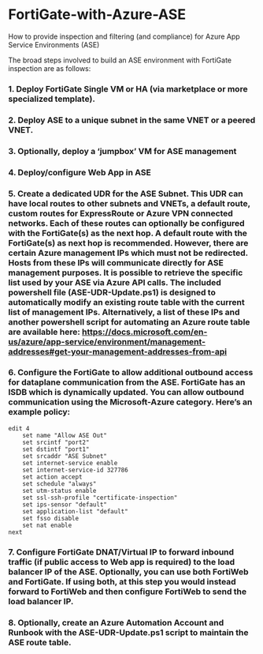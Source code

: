 # FortiGate-with-Azure-ASE
How to provide inspection and filtering (and compliance) for Azure App Service Environments (ASE)

The broad steps involved to build an ASE environment with FortiGate inspection are as follows:

### 1.	Deploy FortiGate Single VM or HA (via marketplace or more specialized template).
### 2.	Deploy ASE to a unique subnet in the same VNET or a peered VNET.
### 3.	Optionally, deploy a ‘jumpbox’ VM for ASE management
### 4.	Deploy/configure Web App in ASE
### 5.	Create a dedicated UDR for the ASE Subnet.  This UDR can have local routes to other subnets and VNETs, a default route, custom routes for ExpressRoute or Azure VPN connected networks.  Each of these routes can optionally be configured with the FortiGate(s) as the next hop.  A default route with the FortiGate(s) as next hop is recommended.  However, there are certain Azure management IPs which must not be redirected.  Hosts from these IPs will communicate directly for ASE management purposes.  It is possible to retrieve the specific list used by your ASE via Azure API calls.  The included powershell file (ASE-UDR-Update.ps1) is designed to automatically modify an existing route table with the current list of management IPs.  Alternatively, a list of these IPs and another powershell script for automating an Azure route table are available here: https://docs.microsoft.com/en-us/azure/app-service/environment/management-addresses#get-your-management-addresses-from-api
### 6.	Configure the FortiGate to allow additional outbound access for dataplane communication from the ASE.  FortiGate has an ISDB which is dynamically updated.  You can allow outbound communication using the Microsoft-Azure category.  Here’s an example policy:

    edit 4
        set name "Allow ASE Out"
        set srcintf "port2"
        set dstintf "port1"
        set srcaddr "ASE Subnet"
        set internet-service enable
        set internet-service-id 327786
        set action accept
        set schedule "always"
        set utm-status enable
        set ssl-ssh-profile "certificate-inspection"
        set ips-sensor "default"
        set application-list "default"
        set fsso disable
        set nat enable
    next


### 7.	  Configure FortiGate DNAT/Virtual IP to forward inbound traffic (if public access to Web app is required) to the load balancer IP of the ASE.  Optionally, you can use both FortiWeb and FortiGate.  If using both, at this step you would instead forward to FortiWeb and then configure FortiWeb to send the load balancer IP.

### 8.    Optionally, create an Azure Automation Account and Runbook with the ASE-UDR-Update.ps1 script to maintain the ASE route table.
